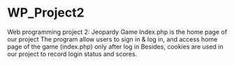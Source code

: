 # WP_Project2
Web programming project 2: Jeopardy Game
Index.php is the home page of our project
The program allow users to sign in & log in, and access home page of the game (index.php) only after log in
Besides, cookies are used in our project to record login status and scores.
